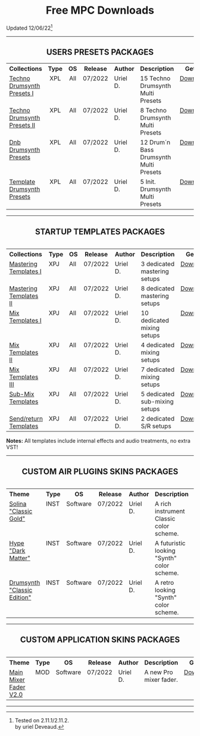<h1 align="center">Free MPC Downloads</h1>

Updated 12/06/22[^note]

---

<h2 align="center">USERS PRESETS PACKAGES</h2>

<table>
<tr>
<th align="left", width="240">Collections</th>
<th align="center", width="70">Type</th>
<th align="center", width="60">OS</th>
<th align="center", width="70">Release</th>
<th align="left", width="120">Author</th>
<th align="left", width="370">Description</th>
<th align="center", width="100">Get it!</th>
</tr>
<tr>
 <td  valign="top"><a href="">Techno Drumsynth Presets I</td>
 <td align="center"  valign="top">XPL</td>
 <td align="center"  valign="top">All</td>
 <td align="center"  valign="top">07/2022</td>
 <td align="left"  valign="top">Uriel D.</td>
 <td align="left"  valign="top">15 Techno Drumsynth Multi Presets</td>
 <td align="center"  valign="top"><a href="#">Download</a></td>
</tr>
<tr>
 <td  valign="top"><a href="">Techno Drumsynth Presets II</td>
 <td align="center"  valign="top">XPL</td>
 <td align="center"  valign="top">All</td>
 <td align="center"  valign="top">07/2022</td>
 <td align="left"  valign="top">Uriel D.</td>
 <td align="left"  valign="top">8 Techno Drumsynth Multi Presets</td>
 <td align="center"  valign="top"><a href="#">Download</a></td>
</tr>
<tr>
 <td  valign="top"><a href="">Dnb Drumsynth Presets</td>
 <td align="center"  valign="top">XPL</td>
 <td align="center"  valign="top">All</td>
 <td align="center"  valign="top">07/2022</td>
 <td align="left"  valign="top">Uriel D.</td>
 <td align="left"  valign="top">12 Drum´n Bass Drumsynth Multi Presets</td>
 <td align="center"  valign="top"><a href="#">Download</a></td>
</tr>
<tr>
 <td  valign="top"><a href="">Template Drumsynth Presets</td>
 <td align="center"  valign="top">XPL</td>
 <td align="center"  valign="top">All</td>
 <td align="center"  valign="top">07/2022</td>
 <td align="left"  valign="top">Uriel D.</td>
 <td align="left"  valign="top">5 Init. Drumsynth Multi Presets</td>
 <td align="center"  valign="top"><a href="#">Download</a></td>
</tr>
<table>
 
---
 
<h2 align="center">STARTUP TEMPLATES PACKAGES</h2>
 
<table>
<tr>
<th align="left", width="240">Collections</th>
<th align="center", width="70">Type</th>
<th align="center", width="80">OS</th>
<th align="center", width="90">Release</th>
<th align="left", width="120">Author</th>
<th align="left", width="350">Description</th>
<th align="center", width="100">Get it!</th>
</tr>
<tr>
 <td  valign="top"><a href="">Mastering Templates I</td>
 <td align="left"  valign="top">XPJ</td>
 <td align="left"  valign="top">All</td>
 <td align="left"  valign="top">07/2022</td>
 <td align="left"  valign="top">Uriel D.</td>
 <td align="left"  valign="top">3 dedicated mastering setups</td>
 <td align="left"  valign="top"><a href="#">Download</a></td>
</tr>
<tr>
 <td  valign="top"><a href="">Mastering Templates II</td>
 <td align="left"  valign="top">XPJ</td>
 <td align="left"  valign="top">All</td>
 <td align="left"  valign="top">07/2022</td>
 <td align="left"  valign="top">Uriel D.</td>
 <td align="left"  valign="top">8 dedicated mastering setups</td>
 <td align="left"  valign="top"><a href="#">Download</a></td>
</tr>
<tr>
 <td  valign="top"><a href="">Mix Templates I</td>
 <td align="left"  valign="top">XPJ</td>
 <td align="left"  valign="top">All</td>
 <td align="left"  valign="top">07/2022</td>
 <td align="left"  valign="top">Uriel D.</td>
 <td align="left"  valign="top">10 dedicated mixing setups</td>
 <td align="left"  valign="top"><a href="#">Download</a></td>
</tr>
<tr>
 <td  valign="top"><a href="">Mix Templates II</td>
 <td align="left"  valign="top">XPJ</td>
 <td align="left"  valign="top">All</td>
 <td align="left"  valign="top">07/2022</td>
 <td align="left"  valign="top">Uriel D.</td>
 <td align="left"  valign="top">4 dedicated mixing setups</td>
 <td align="left"  valign="top"><a href="#">Download</a></td>
</tr>
<tr>
 <td  valign="top"><a href="">Mix Templates III</td>
 <td align="left"  valign="top">XPJ</td>
 <td align="left"  valign="top">All</td>
 <td align="left"  valign="top">07/2022</td>
 <td align="left"  valign="top">Uriel D.</td>
 <td align="left"  valign="top">7 dedicated mixing setups</td>
 <td align="left"  valign="top"><a href="#">Download</a></td>
</tr>
<tr>
 <td  valign="top"><a href="">Sub-Mix Templates</td>
 <td align="left"  valign="top">XPJ</td>
 <td align="left"  valign="top">All</td>
 <td align="left"  valign="top">07/2022</td>
 <td align="left"  valign="top">Uriel D.</td>
 <td align="left"  valign="top">5 dedicated sub-mixing setups</td>
 <td align="left"  valign="top"><a href="#">Download</a></td>
</tr>
<tr>
 <td  valign="top"><a href="">Send/return Templates</td>
 <td align="left"  valign="top">XPJ</td>
 <td align="left"  valign="top">All</td>
 <td align="left"  valign="top">07/2022</td>
 <td align="left"  valign="top">Uriel D.</td>
 <td align="left"  valign="top">2 dedicated S/R setups</td>
 <td align="left"  valign="top"><a href="#">Download</a></td>
</tr>
<table>

**Notes:** All templates include internal effects and audio treatments, no extra VST!
 
---

<h2 align="center">CUSTOM AIR PLUGINS SKINS PACKAGES</h2>

<table>
<tr>
<th align="left", width="240">Theme</th>
<th align="center", width="70">Type</th>
<th align="center", width="80">OS</th>
<th align="center", width="90">Release</th>
<th align="left", width="120">Author</th>
<th align="left", width="350">Description</th>
<th align="center", width="100">Get it!</th>
</tr>
<tr>
 <td  valign="top"><a href="">Solina "Classic Gold"</td>
 <td align="left"  valign="top">INST</td>
 <td align="left"  valign="top">Software</td>
 <td align="left"  valign="top">07/2022</td>
 <td align="left"  valign="top">Uriel D.</td>
 <td align="left"  valign="top">A rich instrument Classic color scheme.</td>
 <td align="left"  valign="top"><a href="">Download</a></td>
</tr>
<tr>
 <td  valign="top"><a href="">Hype "Dark Matter"</td>
 <td align="left"  valign="top">INST</td>
 <td align="left"  valign="top">Software</td>
 <td align="left"  valign="top">07/2022</td>
 <td align="left"  valign="top">Uriel D.</td>
 <td align="left"  valign="top">A futuristic looking "Synth" color scheme.</td>
 <td align="left"  valign="top"><a href="">-</a></td>
</tr>
<tr>
 <td  valign="top"><a href="">Drumsynth "Classic Edition"</td>
 <td align="left"  valign="top">INST</td>
 <td align="left"  valign="top">Software</td>
 <td align="left"  valign="top">07/2022</td>
 <td align="left"  valign="top">Uriel D.</td>
 <td align="left"  valign="top"> A retro looking "Synth" color scheme.</td>
 <td align="left"  valign="top"><a href="">-</a></td>
</tr>
<table>

---
 
<h2 align="center">CUSTOM APPLICATION SKINS PACKAGES</h2>

<table>
<tr>
<th align="left", width="240">Theme</th>
<th align="center", width="70">Type</th>
<th align="center", width="80">OS</th>
<th align="center", width="90">Release</th>
<th align="left", width="120">Author</th>
<th align="left", width="350">Description</th>
<th align="center", width="100">Get it!</th>
</tr>
<tr>
 <td  valign="top"><a href="">Main Mixer Fader V2.0</td>
 <td align="left"  valign="top">MOD</td>
 <td align="left"  valign="top">Software</td>
 <td align="left"  valign="top">07/2022</td>
 <td align="left"  valign="top">Uriel D.</td>
 <td align="left"  valign="top">A new Pro mixer fader.</td>
 <td align="left"  valign="top"><a href="Application%20Custom%20Skins/MPC_Mixer_Fader">Download</a></td>
</tr>
<table>

---
 
[^note]:
    Tested on 2.11.1/2.11.2.  
    by uriel Deveaud.

